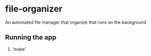 # file-organizer

An automated file manager that organize that runs on the background

## Running the app

1. 'make'
